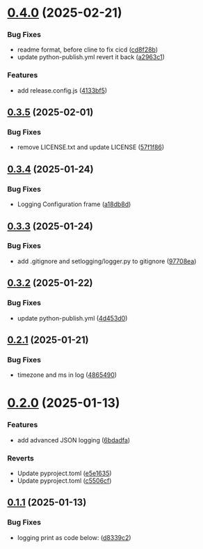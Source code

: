 # [0.4.0](https://github.com/JieYanTIBCO/setlogging/compare/v0.3.5...v0.4.0) (2025-02-21)


### Bug Fixes

* readme format, before cline to fix cicd ([cd8f28b](https://github.com/JieYanTIBCO/setlogging/commit/cd8f28b3b243032d410455a46bcf75beb2b3a8a9))
* update python-publish.yml revert it back ([a2963c1](https://github.com/JieYanTIBCO/setlogging/commit/a2963c1949160405055e695dcc6fe0c616af2b1c))


### Features

* add release.config.js ([4133bf5](https://github.com/JieYanTIBCO/setlogging/commit/4133bf5c9ae5cee18f00f5824869bad525d95c73))

## [0.3.5](https://github.com/JieYanTIBCO/setlogging/compare/v0.3.4...v0.3.5) (2025-02-01)


### Bug Fixes

* remove LICENSE.txt and update LICENSE ([57f1f86](https://github.com/JieYanTIBCO/setlogging/commit/57f1f86825e363799d2b854e7bf9b262decb3a09))

## [0.3.4](https://github.com/JieYanTIBCO/setlogging/compare/v0.3.3...v0.3.4) (2025-01-24)


### Bug Fixes

* Logging Configuration frame ([a18db8d](https://github.com/JieYanTIBCO/setlogging/commit/a18db8de511a505c5d48f52554b8f170f7394ebb))

## [0.3.3](https://github.com/JieYanTIBCO/setlogging/compare/v0.3.2...v0.3.3) (2025-01-24)


### Bug Fixes

* add .gitignore and setlogging/logger.py to gitignore ([97708ea](https://github.com/JieYanTIBCO/setlogging/commit/97708eabc6242ee6d26d7481328a4a74572a5752))

## [0.3.2](https://github.com/JieYanTIBCO/setlogging/compare/v0.3.1...v0.3.2) (2025-01-22)


### Bug Fixes

* update python-publish.yml ([4d453d0](https://github.com/JieYanTIBCO/setlogging/commit/4d453d04a00a1acedd9b61c537c88f0a35c1ccd9))

## [0.2.1](https://github.com/JieYanTIBCO/setlogging/compare/v0.2.0...v0.2.1) (2025-01-21)


### Bug Fixes

* timezone and ms in log ([4865490](https://github.com/JieYanTIBCO/setlogging/commit/4865490b69bf952a7bbc8ebb20ae3033ccf95190))

# [0.2.0](https://github.com/JieYanTIBCO/setlogging/compare/v0.1.1...v0.2.0) (2025-01-13)


### Features

* add advanced JSON logging ([6bdadfa](https://github.com/JieYanTIBCO/setlogging/commit/6bdadfa1054785239ecbf38a6fbcb6741ab931fa))


### Reverts

* Update pyproject.toml ([e5e1635](https://github.com/JieYanTIBCO/setlogging/commit/e5e163521035f19ea12dca1ed0c19beaed67ed14))
* Update pyproject.toml ([c5506cf](https://github.com/JieYanTIBCO/setlogging/commit/c5506cf2b09f2c39f228b961a9c6883e47dd25ff))

## [0.1.1](https://github.com/JieYanTIBCO/setlogging/compare/v0.1.0...v0.1.1) (2025-01-13)


### Bug Fixes

* logging print as code below: ([d8339c2](https://github.com/JieYanTIBCO/setlogging/commit/d8339c2a64ce0af27b45ceefb10ae2e2bbd3b7a9))
